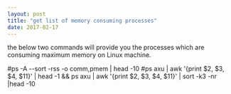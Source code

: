 ```yaml
---
layout: post
title: "get list of memory consuming processes"
date: 2017-02-17
---
```


the below two commands will provide you the processes which are consuming maximum memory on Linux machine.

#ps -A --sort -rss -o comm,pmem | head -10
#ps axu | awk '{print $2, $3, $4, $11}' | head -1 && ps axu | awk '{print $2, $3, $4, $11}' | sort -k3 -nr |head -10
